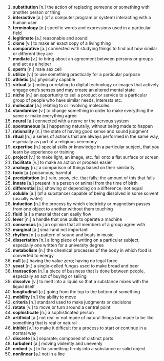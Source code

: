 1.  **substitution** [n.] the action of replacing someone or something with another person or thing
2.  **interactive** [a.] (of a computer program or system) interacting with a human user
3.  **terminology** [n.] specific words and expressions used in a particular field
4.  **legitimate** [a.] reasonable and sound
5.  **clone** [v.] to make an exact copy of a living thing
6.  **comparative** [a.] connected with studying things to find out how similar or different they are
7.  **mediate** [v.] to bring about an agreement between persons or groups and act as a helper
8.  **sperm** [n.] male sex cell
9.  **utilize** [v.] to use something practically for a particular purpose
10.  **athletic** [a.] physically capable
11.  **virtual** [a.] noting or relating to digital technology or images that actively engage one’s senses and may create an altered mental state
12.  **niche** [n.] an opportunity to sell a product or service to a particular group of people who have similar needs, interests etc.
13.  **molecular** [a.] relating to or involving molecules
14.  **standardize** [v.] to change something in order to make everything the same or make everything agree
15.  **neural** [a.] connected with a nerve or the nervous system
16.  **spontaneous** [a.] happening naturally, without being made to happen
17.  **rationality** [n.] the state of having good sense and sound judgment
18.  **ritual** [n.] a series of actions that are always performed in the same way, especially as part of a religious ceremony
19.  **expertise** [n.] special skills or knowledge in a particular subject, that you learn by experience or training
20.  **project** [v.] to make light, an image, etc. fall onto a flat surface or screen
21.  **facilitate** [v.] to make an action or process easier
22.  **analogy** [n.] a comparison of things based on their similarity
23.  **toxic** [a.] poisonous; harmful
24.  **precipitation** [n.] rain, snow, etc. that falls; the amount of this that falls
25.  **innate** [a.] present in a person or animal from the time of birth
26.  **differential** [a.] showing or depending on a difference; not equal
27.  **soluble** [a.] (of a substance) capable of being dissolved in some solvent (usually water)
28.  **induction** [n.] the process by which electricity or magnetism passes from one object to another without them touching
29.  **fluid** [a.] a material that can easily flow
30.  **lever** [n.] a handle that one pulls to operate a machine
31.  **consensus** [n.] an opinion that all members of a group agree with
32.  **marginal** [a.] small and not important
33.  **rhythm** [n.] a pattern of sound and beats in music
34.  **dissertation** [n.] a long piece of writing on a particular subject, especially one written for a university degree
35.  **metabolism** [n.] the chemical processes of the body in which food is converted to energy
36.  **null** [a.] having the value zero; having no legal force
37.  **yeast** [n.] a single-celled fungus used to make bread and beer
38.  **transaction** [n.] a piece of business that is done between people, especially an act of buying or selling
39.  **dissolve** [v.] to melt into a liquid so that a substance mixes with the liquid itself
40.  **longitudinal** [a.] going from the top to the bottom of something
41.  **mobility** [n.] the ability to move
42.  **criteria** [n.] standard used to make judgments or decisions
43.  **rotate** [v.] to move or turn around a central point
44.  **sophisticate** [n.] a sophisticated person
45.  **artificial** [a.] not real or not made of natural things but made to be like something that is real or natural
46.  **inhibit** [v.] to make it difficult for a process to start or continue in a normal way
47.  **discrete** [a.] separate; composed of distinct parts
48.  **turbulent** [a.] moving violently and unevenly
49.  **embed** [v.] to fix something firmly into a substance or solid object
50.  **nonlinear** [a.] not in a line